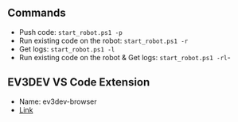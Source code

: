 
## Commands
- Push code: ```start_robot.ps1 -p```
- Run existing code on the robot: ```start_robot.ps1 -r```
- Get logs: ```start_robot.ps1 -l```
- Run existing code on the robot & Get logs: ```start_robot.ps1 -rl```-

## EV3DEV VS Code Extension
- Name: ev3dev-browser
- [Link](https://github.com/ev3dev/vscode-ev3dev-browser)